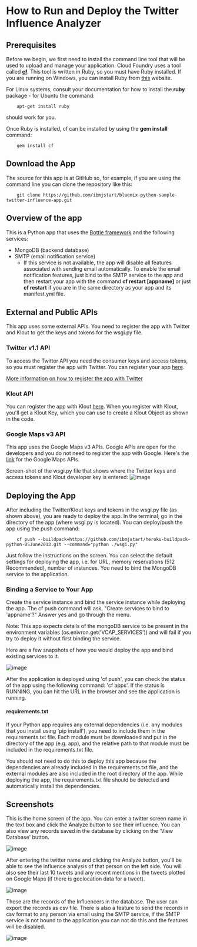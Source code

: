 # How to Run and Deploy the Twitter Influence Analyzer #

## Prerequisites ##

Before we begin, we first need to install the command line tool that will be used to upload and manage your application. Cloud Foundry uses a tool called [**cf**](https://github.com/cloudfoundry/cf). This tool is written in Ruby, so you must have Ruby installed. If you are running on Windows, you can install Ruby from [this](http://rubyinstaller.org/downloads/) website. 

For Linux systems, consult your documentation for how to install the **ruby** package - for Ubuntu the command:

		apt-get install ruby

should work for you.

Once Ruby is installed, cf can be installed by using the **gem install** command:
        
		gem install cf
		
## Download the App ##

The source for this app is at GitHub so, for example, if you are using the command line you can clone the repository like this:

		git clone https://github.com/ibmjstart/bluemix-python-sample-twitter-influence-app.git
		
		
## Overview of the app ##

This is a Python app that uses the [Bottle framework](http://bottlepy.org/docs/dev/) and the following services:

-   MongoDB (backend database)
-   SMTP (email notification service)
	-   If this service is not available, the app will disable all features associated with sending email automatically. To enable the email notification features, just bind to the SMTP service to the app and then restart your app with the command **cf restart [appname]** or just **cf restart** if you are in the same directory as your app and its manifest.yml file. 

## External and Public APIs ##

This app uses some external APIs. You need to register the app with Twitter and Klout to get the keys and tokens for the wsgi.py file.

### Twitter v1.1 API ###

To access the Twitter API you need the consumer keys and access tokens, so you must register the app with Twitter. You can register your app [here](https://dev.twitter.com/).

[More information on how to register the app with Twitter](registerTwitter.md)

### Klout API ###

You can register the app with Klout [here](http://developer.klout.com/member/). When you register with Klout, you'll get a Klout Key, which you can use to create a Klout Object as shown in the code.

### Google Maps v3 API ###

This app uses the Google Maps v3 APIs. Google APIs are open for the developers and you do not need to register the app with Google. Here's the [link](https://developers.google.com/maps/documentation/javascript/tutorial) for the Google Maps APIs.

Screen-shot of the wsgi.py file that shows where the Twitter keys and access tokens and Klout developer key is entered: 
![image](images/config.png)

## Deploying the App ##

After including the Twitter/Klout keys and tokens in the wsgi.py file (as shown above), you are ready to deploy the app. In the
terminal, go in the directory of the app (where wsgi.py is located). You can deploy/push the app using the push command:

		cf push --buildpack=https://github.com/ibmjstart/heroku-buildpack-python-05June2013.git --command="python ./wsgi.py"

Just follow the instructions on the screen. You can select the default settings for deploying the app, i.e. for URL, memory reservations (512 Recommended), number of instances. You need to bind the MongoDB service to the application.


### Binding a Service to Your App ###

Create the service instance and bind the service instance while deploying the app. The cf push command will ask, "Create services to bind to 'appname'?" Answer yes and go through the menu.

Note: This app expects details of the mongoDB service to be present in the environment variables (os.enivron.get('VCAP\_SERVICES')) and will fail if you try to deploy it without first binding the service.

Here are a few snapshots of how you would deploy the app and bind existing services to it.

![image](images/deploy.png)

After the application is deployed using 'cf push', you can check the status of the app using the following command: 'cf apps'. If the status is RUNNING, you can hit the URL in the browser and see the application is running.

#### requirements.txt ####

If your Python app requires any external dependencies (i.e. any modules that you install using 'pip install'), you need to include them in the requirements.txt file. Each module must be downloaded and put in the directory of the app (e.g. app), and the relative path to that module must be included in the requirements.txt file.

You should not need to do this to deploy this app because the dependencies are already included in the requirements.txt file, and the external modules are also included in the root directory of the app. While deploying the app, the requirements.txt file should be detected and automatically install the dependencies.

## Screenshots ##

This is the home screen of the app. You can enter a twitter screen name in the text box and click the Analyze button to see their influence. You can also view any records saved in the database by clicking on the 'View Database' button.
    
![image](images/home.png)

After entering the twitter name and clicking the Analyze button, you'll be able to see the influence analysis of that person on the left side. You will also see their last 10 tweets and any recent mentions in the tweets plotted on Google Maps (if there is geolocation data for a tweet).
    
![image](images/results.png)

These are the records of the Influencers in the database. The user can export the records as csv file. There is also a feature to send the records in csv format to any person via email using the SMTP service, if the SMTP service is not bound to the application you can not do this and the features will be disabled. 
    
![image](images/saved_records.png)
